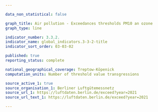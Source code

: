 ```yaml
---

data_non_statistical: false

graph_title: Air pollution - Exceedances thresholds PM10 an ozone
graph_type: line

indicator_number: 3.3.2.
indicator_name: global_indicators.3-3-2-title
indicator_sort_order: 03-03-02

published: true
reporting_status: complete

national_geographical_coverage: Treptow-Köpenick
computation_units: Number of threshold value transgressions

source_active_1: true
source_organisation_1: Berliner Luftgütemessnetz
source_url_1: https://luftdaten.berlin.de/exceed?year=2021
source_url_text_1: https://luftdaten.berlin.de/exceed?year=2021

---
```


